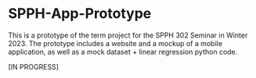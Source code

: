 # SPPH-App-Prototype

This is a prototype of the term project for the SPPH 302 Seminar in Winter 2023. The prototype includes a website and a mockup of a mobile application, as well as a mock dataset + linear regression python code.

[IN PROGRESS]
